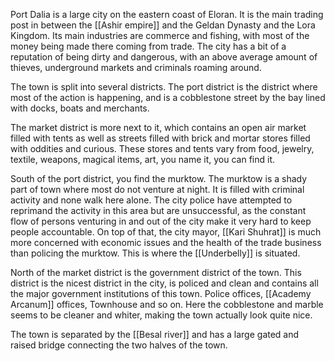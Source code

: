 Port Dalia is a large city on the eastern coast of Eloran. It is the main trading post in between the [[Ashir empire]] and the Geldan Dynasty and the Lora Kingdom. Its main industries are commerce and fishing, with most of the money being made there coming from trade. The city has a bit of a reputation of being dirty and dangerous, with an above average amount of thieves, underground markets and criminals roaming around.

The town is split into several districts. The port district is the district where most of the action is happening, and is a cobblestone street by the bay lined with docks, boats and merchants.

The market district is more next to it, which contains an open air market filled with tents as well as streets filled with brick and mortar stores filled with oddities and curious. These stores and tents vary from food, jewelry, textile, weapons, magical items, art, you name it, you can find it.

South of the port district, you find the murktow. The murktow is a shady part of town where most do not venture at night. It is filled with criminal activity and none walk here alone. The city police have attempted to reprimand the activity in this area but are unsuccessful, as the constant flow of persons venturing in and out of the city make it very hard to keep people accountable. On top of that, the city mayor, [[Kari Shuhrat]] is much more concerned with economic issues and the health of the trade business than policing the murktow. This is where the [[Underbelly]] is situated.

North of the market district is the government district of the town. This district is the nicest district in the city, is policed and clean and contains all the major government institutions of this town. Police offices, [[Academy Arcanum]] offices, Townhouse and so on. Here the cobblestone and marble seems to be cleaner and whiter, making the town actually look quite nice.

The town is separated by the [[Besal river]] and has a large gated and raised bridge connecting the two halves of the town.